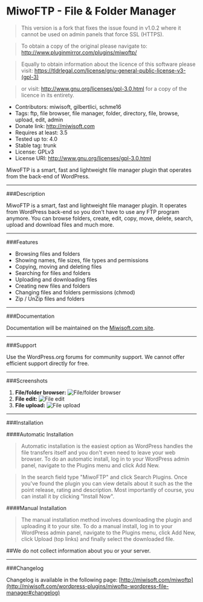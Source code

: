 MiwoFTP - File & Folder Manager
====


>This version is a fork that fixes the issue found in v1.0.2 where it cannot be used on admin panels that force SSL (HTTPS).

>To obtain a copy of the original please navigate to: http://www.pluginmirror.com/plugins/miwoftp/

>Equally to obtain information about the licence of this software please visit: https://tldrlegal.com/license/gnu-general-public-license-v3-(gpl-3)

>or visit: http://www.gnu.org/licenses/gpl-3.0.html for a copy of the licence in its entirety.


* Contributors: miwisoft, gilbertlici, schme16
* Tags: ftp, file browser, file manager, folder, directory, file, browse, upload, edit, admin
* Donate link: http://miwisoft.com
* Requires at least: 3.5
* Tested up to: 4.0
* Stable tag: trunk
* License: GPLv3
* License URI: http://www.gnu.org/licenses/gpl-3.0.html

MiwoFTP is a smart, fast and lightweight file manager plugin that operates from the back-end of WordPress.

___

###Description

MiwoFTP is a smart, fast and lightweight file manager plugin. It operates from WordPress back-end so you don't have to use any FTP program anymore. You can browse folders, create, edit, copy, move, delete, search, upload and download files and much more.

___

###Features

* Browsing files and folders
* Showing names, file sizes, file types and permissions
* Copying, moving and deleting files
* Searching for files and folders
* Uploading and downloading files
* Creating new files and folders
* Changing files and folders permissions (chmod)
* Zip / UnZip files and folders

___

###Documentation

Documentation will be maintained on the [Miwisoft.com site](http://miwisoft.com/support).

___

###Support

Use the WordPress.org forums for community support. We cannot offer efficient support directly for free.

___

###Screenshots
1. **File/folder browser:** ![File/folder browser](https://raw.githubusercontent.com/usq-media-services/miwoftp/master/screenshots/file-folder-browser.png "File/folder browser")
2. **File edit:** ![File edit](https://raw.githubusercontent.com/usq-media-services/miwoftp/master/screenshots/file-edit.png  "File edit")
3. **File upload:** ![File upload](https://raw.githubusercontent.com/usq-media-services/miwoftp/master/screenshots/file-upload.png "File upload")

___

###Installation

####Automatic Installation
>Automatic installation is the easiest option as WordPress handles the file transfers itself and you don't even need to leave your web browser. To do an automatic install, log in to your WordPress admin panel, navigate to the Plugins menu and click Add New.

>In the search field type "MiwoFTP" and click Search Plugins. Once you've found the plugin you can view details about it such as the the point release, rating and description. Most importantly of course, you can install it by clicking "Install Now".

####Manual Installation

>The manual installation method involves downloading the plugin and uploading it to your site. To do a manual install, log in to your WordPress admin panel, navigate to the Plugins menu, click Add New, click Upload (top links) and finally select the downloaded file.

##We do not collect information about you or your server.

___

###Changelog

Changelog is available in the following page: [http://miwisoft.com/miwoftp](http://miwisoft.com/wordpress-plugins/miwoftp-wordpress-file-manager#changelog)
